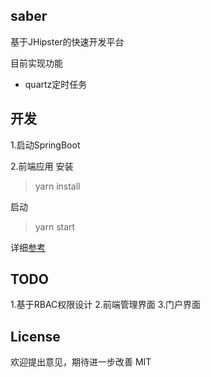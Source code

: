 saber
---
基于JHipster的快速开发平台

目前实现功能
- quartz定时任务


开发
---
1.启动SpringBoot


2.前端应用
安装
> yarn install

启动
> yarn start

详细[参考](doc/Install.md)

TODO
---
1.基于RBAC权限设计
2.前端管理界面
3.门户界面


License
---
欢迎提出意见，期待进一步改善 MIT
